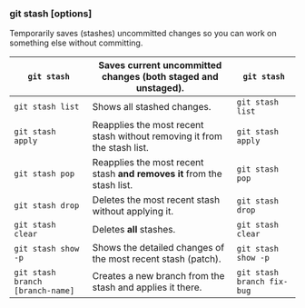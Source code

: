 

### git stash [options]
Temporarily saves (stashes) uncommitted changes so you can work on something else without committing.

| `git stash` | Saves current uncommitted changes (both staged and unstaged). | `git stash` |
| ------------ | -------------------------------- | ---- |
| `git stash list` | Shows all stashed changes. | `git stash list` |
| `git stash apply` | Reapplies the most recent stash without removing it from the stash list. | `git stash apply` |
| `git stash pop` | Reapplies the most recent stash **and removes it** from the stash list. | `git stash pop` |
| `git stash drop` | Deletes the most recent stash without applying it. | `git stash drop` |
| `git stash clear` | Deletes **all** stashes. | `git stash clear` |
| `git stash show -p` | Shows the detailed changes of the most recent stash (patch). | `git stash show -p` |
| `git stash branch [branch-name]` | Creates a new branch from the stash and applies it there. | `git stash branch fix-bug` |
